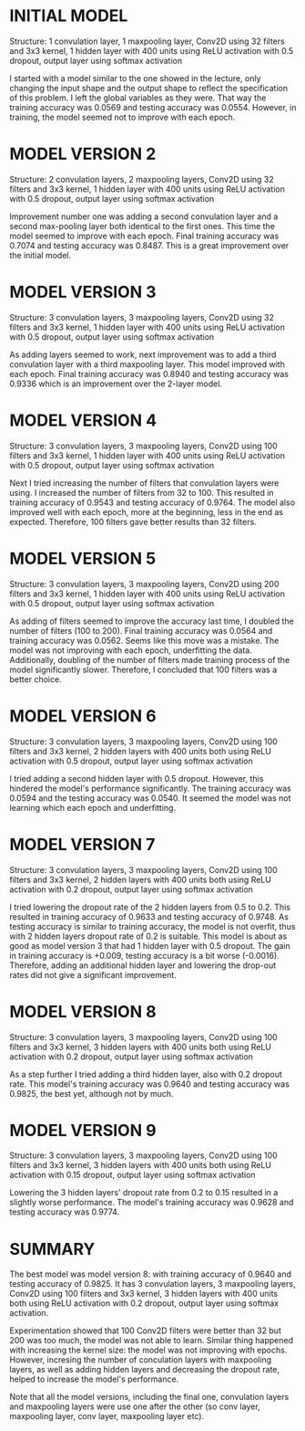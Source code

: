 # INITIAL MODEL
Structure: 1 convulation layer, 1 maxpooling layer, Conv2D using 32 filters and 3x3 kernel, 1 hidden layer with 400 units using ReLU activation with 0.5 dropout, output layer using softmax activation

I started with a model similar to the one showed in the lecture, only changing the input shape and the output shape to reflect the specification of this problem. I left the global variables as they were. That way the training accuracy was 0.0569 and testing accuracy was 0.0554. However, in training, the model seemed not to improve with each epoch.

# MODEL VERSION 2
Structure: 2 convulation layers, 2 maxpooling layers, Conv2D using 32 filters and 3x3 kernel, 1 hidden layer with 400 units using ReLU activation with 0.5 dropout, output layer using softmax activation

Improvement number one was adding a second convulation layer and a second max-pooling layer both identical to the first ones. This time the model seemed to improve with each epoch. Final training accuracy was 0.7074 and testing accuracy was 0.8487. This is a great improvement over the initial model.

# MODEL VERSION 3
Structure: 3 convulation layers, 3 maxpooling layers, Conv2D using 32 filters and 3x3 kernel, 1 hidden layer with 400 units using ReLU activation with 0.5 dropout, output layer using softmax activation

As adding layers seemed to work, next improvement was to add a third convulation layer with a third maxpooling layer. This model improved with each epoch. Final training accuracy was 0.8940 and testing accuracy was 0.9336 which is an improvement over the 2-layer model.

# MODEL VERSION 4
Structure: 3 convulation layers, 3 maxpooling layers, Conv2D using 100 filters and 3x3 kernel, 1 hidden layer with 400 units using ReLU activation with 0.5 dropout, output layer using softmax activation

Next I tried increasing the number of filters that convulation layers were using. I increased the number of filters from 32 to 100. This resulted in training accuracy of 0.9543 and testing accuracy of 0.9764. The model also improved well with each epoch, more at the beginning, less in the end as expected. Therefore, 100 filters gave better results than 32 filters.

# MODEL VERSION 5
Structure: 3 convulation layers, 3 maxpooling layers, Conv2D using 200 filters and 3x3 kernel, 1 hidden layer with 400 units using ReLU activation with 0.5 dropout, output layer using softmax activation

As adding of filters seemed to improve the accuracy last time, I doubled the number of filters (100 to 200). Final training accuracy was 0.0564 and training accuracy was 0.0562. Seems like this move was a mistake. The model was not improving with each epoch, underfitting the data. Additionally, doubling of the number of filters made training process of the model significantly slower. Therefore, I concluded that 100 filters was a better choice.

# MODEL VERSION 6
Structure: 3 convulation layers, 3 maxpooling layers, Conv2D using 100 filters and 3x3 kernel, 2 hidden layers with 400 units both using ReLU activation with 0.5 dropout, output layer using softmax activation

I tried adding a second hidden layer with 0.5 dropout. However, this hindered the model's performance significantly. The training accuracy was 0.0594 and the testing accuracy was 0.0540. It seemed the model was not learning which each epoch and underfitting.

# MODEL VERSION 7
Structure: 3 convulation layers, 3 maxpooling layers, Conv2D using 100 filters and 3x3 kernel, 2 hidden layers with 400 units both using ReLU activation with 0.2 dropout, output layer using softmax activation

I tried lowering the dropout rate of the 2 hidden layers from 0.5 to 0.2. This resulted in training accuracy of 0.9633 and testing accuracy of 0.9748. As testing accuracy is similar to training accuracy, the model is not overfit, thus with 2 hidden layers dropout rate of 0.2 is suitable. This model is about as good as model version 3 that had 1 hidden layer with 0.5 dropout. The gain in training accuracy is +0.009, testing accuracy is a bit worse (-0.0016). Therefore, adding an additional hidden layer and lowering the drop-out rates did not give a significant improvement.

# MODEL VERSION 8
Structure: 3 convulation layers, 3 maxpooling layers, Conv2D using 100 filters and 3x3 kernel, 3 hidden layers with 400 units both using ReLU activation with 0.2 dropout, output layer using softmax activation

As a step further I tried adding a third hidden layer, also with 0.2 dropout rate. This model's training accuracy was 0.9640 and testing accuracy was 0.9825, the best yet, although not by much.

# MODEL VERSION 9
Structure: 3 convulation layers, 3 maxpooling layers, Conv2D using 100 filters and 3x3 kernel, 3 hidden layers with 400 units both using ReLU activation with 0.15 dropout, output layer using softmax activation

Lowering the 3 hidden layers' dropout rate from 0.2 to 0.15 resulted in a slightly worse performance. The model's training accuracy was 0.9628 and testing accuracy was 0.9774.

# SUMMARY
The best model was model version 8: with training accuracy of 0.9640 and testing accuracy of 0.9825. It has 3 convulation layers, 3 maxpooling layers, Conv2D using 100 filters and 3x3 kernel, 3 hidden layers with 400 units both using ReLU activation with 0.2 dropout, output layer using softmax activation.

Experimentation showed that 100 Conv2D filters were better than 32 but 200 was too much, the model was not able to learn. Similar thing happened with increasing the kernel size: the model was not improving with epochs. However, incresing the number of conculation layers with maxpooling layers, as well as adding hidden layers and decreasing the dropout rate, helped to increase the model's performance.

Note that all the model versions, including the final one, convulation layers and maxpooling layers were use one after the other (so conv layer, maxpooling layer, conv layer, maxpooling layer etc).